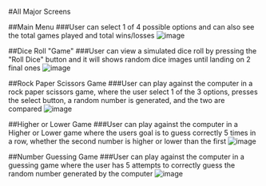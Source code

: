 #All Major Screens

##Main Menu
###User can select 1 of 4 possible options and can also see the total games played and total wins/losses
![image](https://github.com/user-attachments/assets/30a3b142-6795-4ab6-8765-7d90d2aa2b80)

##Dice Roll "Game"
###User can view a simulated dice roll by pressing the "Roll Dice" button and it will shows random dice images until landing on 2 final ones
![image](https://github.com/user-attachments/assets/0bdb935a-b2a4-4c3c-b59a-69de3ae96faa)

##Rock Paper Scissors Game
###User can play against the computer in a rock paper scissors game, where the user select 1 of the 3 options, presses the select button, a random number is generated, and the two are compared
![image](https://github.com/user-attachments/assets/8a959969-65e4-43f2-80f4-25b4df82b98f)

##Higher or Lower Game
###User can play against the computer in a Higher or Lower game where the users goal is to guess correctly 5 times in a row, whether the second number is higher or lower than the first
![image](https://github.com/user-attachments/assets/85c237fb-c3ba-4c1b-ae1d-98152a09d58d)

##Number Guessing Game
###User can play against the computer in a guessing game where the user has 5 attempts to correctly guess the random number generated by the computer
![image](https://github.com/user-attachments/assets/9ac1b290-3a1e-48fd-84f3-5782cff8f991)

